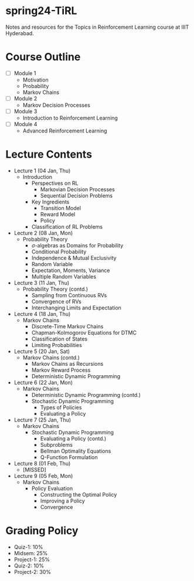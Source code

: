 # spring24-TiRL
Notes and resources for the Topics in Reinforcement Learning course at IIIT Hyderabad.

# Course Outline
- [ ] Module 1
    - Motivation
    - Probability
    - Markov Chains
- [ ] Module 2
    - Markov Decision Processes
- [ ] Module 3
    - Introduction to Reinforcement Learning
- [ ] Module 4
    - Advanced Reinforcement Learning


# Lecture Contents
* Lecture 1 (04 Jan, Thu)
    - Introduction
        - Perspectives on RL
            - Markovian Decision Processes
            - Sequential Decision Problems
        - Key Ingredients
            - Transition Model
            - Reward Model
            - Policy
        - Classification of RL Problems
* Lecture 2 (08 Jan, Mon)
    - Probability Theory
        - $\sigma$-algebras as Domains for Probability
        - Conditional Probability
        - Independence & Mutual Exclusivity
        - Random Variable
        - Expectation, Moments, Variance
        - Multiple Random Variables
* Lecture 3 (11 Jan, Thu)
    - Probability Theory (contd.)
        - Sampling from Continuous RVs
        - Convergence of RVs
        - Interchanging Limits and Expectation
* Lecture 4 (18 Jan, Thu)
    - Markov Chains
        - Discrete-Time Markov Chains
        - Chapman-Kolmogorov Equations for DTMC
        - Classification of States
        - Limiting Probabilities
* Lecture 5 (20 Jan, Sat)
    - Markov Chains (contd.)
        - Markov Chains as Recursions
        - Markov Reward Process
        - Deterministic Dynamic Programming
* Lecture 6 (22 Jan, Mon)
    - Markov Chains
        - Deterministic Dynamic Programming (contd.)
        - Stochastic Dynamic Programming
            - Types of Policies
            - Evaluating a Policy
* Lecture 7 (25 Jan, Thu)
    - Markov Chains
        - Stochastic Dynamic Programming
            - Evaluating a Policy (contd.)
            - Subproblems
            - Bellman Optimality Equations
            - Q-Function Formulation
* Lecture 8 (01 Feb, Thu)
    - [MISSED]
* Lecture 9 (05 Feb, Mon)
    - Markov Chains
        - Policy Evaluation
            - Constructing the Optimal Policy
            - Improving a Policy
            - Convergence

# Grading Policy
* Quiz-1: 10%
* Midsem: 25%
* Project-1: 25%
* Quiz-2: 10%
* Project-2: 30%